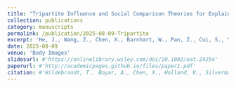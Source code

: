 ```yaml
---
title: "Tripartite Influence and Social Comparison Theories for Explaining Eating Disorder Psychopathology in Chinese Boys and Girls: A Longitudinal Network Perspective."
collection: publications
category: manuscripts
permalink: /publication/2025-08-09-Tripartite
excerpt: 'He, J., Wang, Z., Chen, X., Barnhart, W., Pan, Z., Cui, S., Yim, S., Zhang, J., Chen, G., Ji, F. (2025).'
date: 2025-08-09
venue: 'Body Images'
slidesurl: #'https://onlinelibrary.wiley.com/doi/10.1002/eat.24254'
paperurl: #'http://academicpages.github.io/files/paper1.pdf'
citation: #'Hildebrandt, T., Boyar, A., Chen, X., Holland, K., Silverman, E., Webb, D., ... & Sysko, R. (2024). Phase‐Transitions in Disgust During Self‐Initiated Eating Among Adolescents With Anorexia Nervosa and Related Low‐Weight Eating Disorders and Matched Controls. International Journal of Eating Disorders.'
---
```


